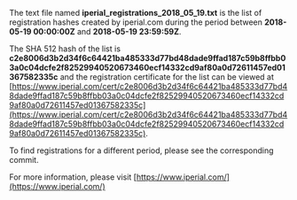 The text file named **iperial_registrations_2018_05_19.txt** is the list of registration hashes created by iperial.com during the period between **2018-05-19 00:00:00Z** and **2018-05-19 23:59:59Z**.

The SHA 512 hash of the list is **c2e8006d3b2d34f6c64421ba485333d77bd48dade9ffad187c59b8ffbb03a0c04dcfe2f82529940520673460ecf14332cd9af80a0d72611457ed01367582335c** and the registration certificate for the list can be viewed at [https://www.iperial.com/cert/c2e8006d3b2d34f6c64421ba485333d77bd48dade9ffad187c59b8ffbb03a0c04dcfe2f82529940520673460ecf14332cd9af80a0d72611457ed01367582335c](https://www.iperial.com/cert/c2e8006d3b2d34f6c64421ba485333d77bd48dade9ffad187c59b8ffbb03a0c04dcfe2f82529940520673460ecf14332cd9af80a0d72611457ed01367582335c).

To find registrations for a different period, please see the corresponding commit.

For more information, please visit [https://www.iperial.com/](https://www.iperial.com/)
